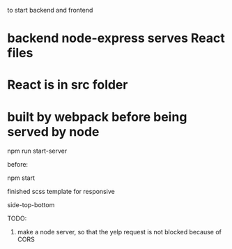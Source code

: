 to start backend and frontend
# backend node-express serves React files
# React is in src folder
# built by webpack before being served by node

npm run start-server


before:

npm start


finished scss template for responsive

side-top-bottom



TODO:

1. make a node server, so that the yelp request
is not blocked because of CORS




